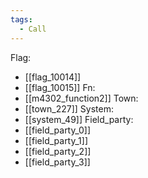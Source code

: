 ```yaml
---
tags:
  - Call
---
```

Flag:
- [[flag_10014]]
- [[flag_10015]]
Fn:
- [[m4302_function2]]
Town:
- [[town_227]]
System:
- [[system_49]]
Field_party:
- [[field_party_0]]
- [[field_party_1]]
- [[field_party_2]]
- [[field_party_3]]

